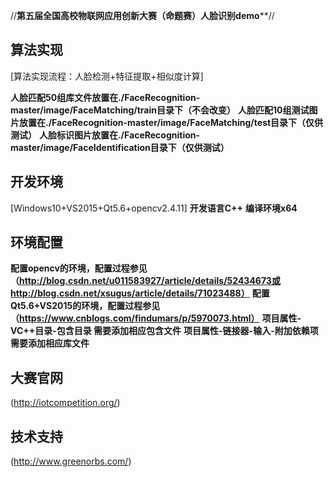 //******************************第五届全国高校物联网应用创新大赛（命题赛）人脸识别demo********************************//

## 算法实现
[算法实现流程：人脸检测+特征提取+相似度计算]

**人脸匹配50组库文件放置在./FaceRecognition-master/image/FaceMatching/train目录下（不会改变）**
**人脸匹配10组测试图片放置在./FaceRecognition-master/image/FaceMatching/test目录下（仅供测试）**
**人脸标识图片放置在./FaceRecognition-master/image/FaceIdentification目录下（仅供测试）**

## 开发环境
[Windows10+VS2015+Qt5.6+opencv2.4.11]
**开发语言C++**
**编译环境x64**

## 环境配置
**配置opencv的环境，配置过程参见
（http://blog.csdn.net/u011583927/article/details/52434673或http://blog.csdn.net/xsugus/article/details/71023488）**
**配置Qt5.6+VS2015的环境，配置过程参见（https://www.cnblogs.com/findumars/p/5970073.html）**
**项目属性-VC++目录-包含目录 需要添加相应包含文件**
**项目属性-链接器-输入-附加依赖项 需要添加相应库文件**

## 大赛官网
(http://iotcompetition.org/)
## 技术支持
(http://www.greenorbs.com/)
